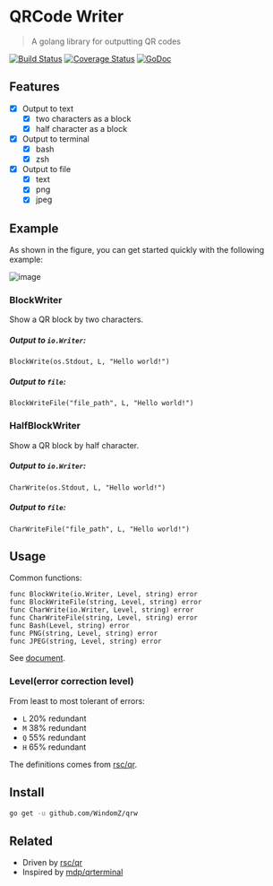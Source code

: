 # QRCode Writer

> A golang library for outputting QR codes

[![Build Status](https://travis-ci.org/WindomZ/qrw.svg?branch=master)](https://travis-ci.org/WindomZ/qrw)
[![Coverage Status](https://coveralls.io/repos/github/WindomZ/qrw/badge.svg?branch=master)](https://coveralls.io/github/WindomZ/qrw?branch=master)
[![GoDoc](https://godoc.org/github.com/WindomZ/qrw?status.svg)](https://godoc.org/github.com/WindomZ/qrw)

## Features
- [x] Output to text
  - [x] two characters as a block
  - [x] half character as a block
- [x] Output to terminal
  - [x] bash
  - [x] zsh
- [x] Output to file
  - [x] text
  - [x] png
  - [x] jpeg

## Example
As shown in the figure, you can get started quickly with the following example:

![image](https://user-images.githubusercontent.com/14875359/37864413-600aab9a-2fa9-11e8-85ff-9f3c1007bb5f.png)

### BlockWriter
Show a QR block by two characters.

##### Output to `io.Writer`:
```
BlockWrite(os.Stdout, L, "Hello world!")
```

##### Output to `file`:
```
BlockWriteFile("file_path", L, "Hello world!")
```

### HalfBlockWriter
Show a QR block by half character.

##### Output to `io.Writer`:
```
CharWrite(os.Stdout, L, "Hello world!")
```

##### Output to `file`:
```
CharWriteFile("file_path", L, "Hello world!")
```

## Usage
Common functions:
```
func BlockWrite(io.Writer, Level, string) error
func BlockWriteFile(string, Level, string) error
func CharWrite(io.Writer, Level, string) error
func CharWriteFile(string, Level, string) error
func Bash(Level, string) error
func PNG(string, Level, string) error
func JPEG(string, Level, string) error
```

See [document](https://godoc.org/github.com/WindomZ/qrw).

### Level(error correction level)
From least to most tolerant of errors:
- `L` 20% redundant
- `M` 38% redundant
- `Q` 55% redundant
- `H` 65% redundant

The definitions comes from [rsc/qr](https://github.com/rsc/qr/blob/master/qr.go#L23).

## Install
```bash
go get -u github.com/WindomZ/qrw
```

## Related
- Driven by [rsc/qr](https://github.com/rsc/qr)
- Inspired by [mdp/qrterminal](https://github.com/mdp/qrterminal)
